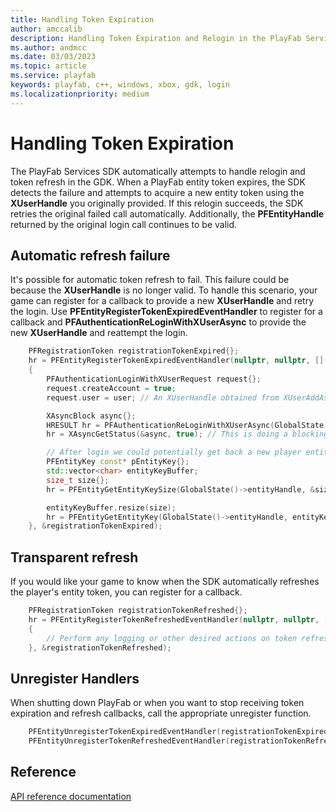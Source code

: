 ```yaml
---
title: Handling Token Expiration
author: amccalib
description: Handling Token Expiration and Relogin in the PlayFab Services SDK
ms.author: andmcc
ms.date: 03/03/2023
ms.topic: article
ms.service: playfab
keywords: playfab, c++, windows, xbox, gdk, login
ms.localizationpriority: medium
---
```


# Handling Token Expiration

The PlayFab Services SDK automatically attempts to handle relogin and token refresh in the GDK. When a PlayFab entity token expires, the SDK detects the failure and attempts to acquire a new entity token using the **XUserHandle** you originally provided. If this relogin succeeds, the SDK retries the original failed call automatically. Additionally, the **PFEntityHandle** returned by the original login call continues to be valid.

## Automatic refresh failure

It's possible for automatic token refresh to fail. This failure could be because the **XUserHandle** is no longer valid. To handle this scenario, your game can register for a callback to provide a new **XUserHandle** and retry the login. Use **PFEntityRegisterTokenExpiredEventHandler** to register for a callback and **PFAuthenticationReLoginWithXUserAsync** to provide the new **XUserHandle** and reattempt the login.

```cpp
    PFRegistrationToken registrationTokenExpired{};
    hr = PFEntityRegisterTokenExpiredEventHandler(nullptr, nullptr, [](void* ctx, PFEntityKey const* entityKey)
    {
        PFAuthenticationLoginWithXUserRequest request{};
        request.createAccount = true;
        request.user = user; // An XUserHandle obtained from XUserAddAsync

        XAsyncBlock async{};
        HRESULT hr = PFAuthenticationReLoginWithXUserAsync(GlobalState()->entityHandle, &request, &async); // This assumes the entity handle was stored in the game's global state
        hr = XAsyncGetStatus(&async, true); // This is doing a blocking wait for completion, but you can use the XAsyncBlock to set a callback instead for async style usage

        // After login we could potentially get back a new player entity with a new entity key
        PFEntityKey const* pEntityKey{};
        std::vector<char> entityKeyBuffer;
        size_t size{};
        hr = PFEntityGetEntityKeySize(GlobalState()->entityHandle, &size); // Add your own error handling when FAILED(hr) == true

        entityKeyBuffer.resize(size);
        hr = PFEntityGetEntityKey(GlobalState()->entityHandle, entityKeyBuffer.size(), entityKeyBuffer.data(), &pEntityKey, nullptr);
    }, &registrationTokenExpired);
```

## Transparent refresh

If you would like your game to know when the SDK automatically refreshes the player's entity token, you can register for a callback.

```cpp
    PFRegistrationToken registrationTokenRefreshed{};
    hr = PFEntityRegisterTokenRefreshedEventHandler(nullptr, nullptr, [](void* ctx, PFEntityKey const* entityKey, const PFEntityToken* newToken)
    {
        // Perform any logging or other desired actions on token refresh
    }, &registrationTokenRefreshed);
```

## Unregister Handlers

When shutting down PlayFab or when you want to stop receiving token expiration and refresh callbacks, call the appropriate unregister function.

```cpp
    PFEntityUnregisterTokenExpiredEventHandler(registrationTokenExpired);
    PFEntityUnregisterTokenRefreshedEventHandler(registrationTokenRefreshed);
```

## Reference

[API reference documentation](../../api-references/c/pfauthentication/pfauthentication_members)